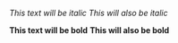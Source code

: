 *This text will be italic*
_This will also be italic_

**This text will be bold**
__This will also be bold__

 
